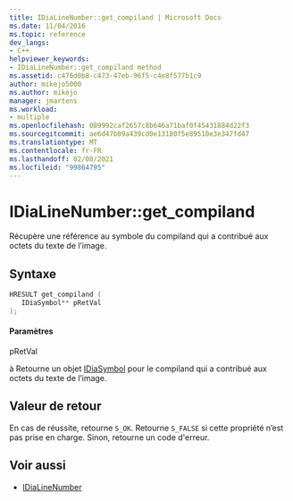 ```yaml
---
title: IDiaLineNumber::get_compiland | Microsoft Docs
ms.date: 11/04/2016
ms.topic: reference
dev_langs:
- C++
helpviewer_keywords:
- IDiaLineNumber::get_compiland method
ms.assetid: c476d0b8-c473-47eb-96f5-c4e8f577b1c9
author: mikejo5000
ms.author: mikejo
manager: jmartens
ms.workload:
- multiple
ms.openlocfilehash: 089992caf2657c8b646a71baf0f45431884d22f3
ms.sourcegitcommit: ae6d47b09a439cd0e13180f5e89510e3e347fd47
ms.translationtype: MT
ms.contentlocale: fr-FR
ms.lasthandoff: 02/08/2021
ms.locfileid: "99864795"
---
```

# <a name="idialinenumberget_compiland"></a>IDiaLineNumber::get_compiland
Récupère une référence au symbole du compiland qui a contribué aux octets du texte de l’image.

## <a name="syntax"></a>Syntaxe

```C++
HRESULT get_compiland ( 
   IDiaSymbol** pRetVal
);
```

#### <a name="parameters"></a>Paramètres
 pRetVal

à Retourne un objet [IDiaSymbol](../../debugger/debug-interface-access/idiasymbol.md) pour le compiland qui a contribué aux octets du texte de l’image.

## <a name="return-value"></a>Valeur de retour
 En cas de réussite, retourne `S_OK`. Retourne `S_FALSE` si cette propriété n’est pas prise en charge. Sinon, retourne un code d'erreur.

## <a name="see-also"></a>Voir aussi
- [IDiaLineNumber](../../debugger/debug-interface-access/idialinenumber.md)